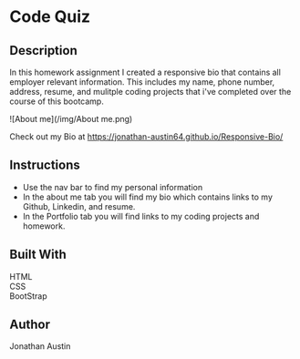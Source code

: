 # Code Quiz
## Description
In this homework assignment I created a responsive bio that contains all employer relevant information. This includes my name, phone number, address, resume, and mulitple coding projects that i've completed over the course of this bootcamp.

![About me](/img/About me.png)

Check out my Bio at 
https://jonathan-austin64.github.io/Responsive-Bio/

## Instructions
* Use the nav bar to find my personal information
* In the about me tab you will find my bio which contains links to my Github, Linkedin, and resume.
* In the Portfolio tab you will find links to my coding projects and homework.

## Built With
HTML  
CSS  
BootStrap   

## Author
Jonathan Austin
